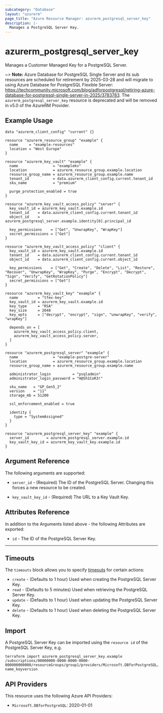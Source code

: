 ```yaml
---
subcategory: "Database"
layout: "azurerm"
page_title: "Azure Resource Manager: azurerm_postgresql_server_key"
description: |-
  Manages a PostgreSQL Server Key.
---
```


# azurerm_postgresql_server_key

Manages a Customer Managed Key for a PostgreSQL Server.

~> **Note:** Azure Database for PostgreSQL Single Server and its sub resources are scheduled for retirement by 2025-03-28 and will migrate to using Azure Database for PostgreSQL Flexible Server: https://techcommunity.microsoft.com/blog/adforpostgresql/retiring-azure-database-for-postgresql-single-server-in-2025/3783783. The `azurerm_postgresql_server_key` resource is deprecated and will be removed in v5.0 of the AzureRM Provider.

## Example Usage

```hcl
data "azurerm_client_config" "current" {}

resource "azurerm_resource_group" "example" {
  name     = "example-resources"
  location = "West Europe"
}

resource "azurerm_key_vault" "example" {
  name                = "examplekv"
  location            = azurerm_resource_group.example.location
  resource_group_name = azurerm_resource_group.example.name
  tenant_id           = data.azurerm_client_config.current.tenant_id
  sku_name            = "premium"

  purge_protection_enabled = true
}

resource "azurerm_key_vault_access_policy" "server" {
  key_vault_id = azurerm_key_vault.example.id
  tenant_id    = data.azurerm_client_config.current.tenant_id
  object_id    = azurerm_postgresql_server.example.identity[0].principal_id

  key_permissions    = ["Get", "UnwrapKey", "WrapKey"]
  secret_permissions = ["Get"]
}

resource "azurerm_key_vault_access_policy" "client" {
  key_vault_id = azurerm_key_vault.example.id
  tenant_id    = data.azurerm_client_config.current.tenant_id
  object_id    = data.azurerm_client_config.current.object_id

  key_permissions    = ["Get", "Create", "Delete", "List", "Restore", "Recover", "UnwrapKey", "WrapKey", "Purge", "Encrypt", "Decrypt", "Sign", "Verify", "GetRotationPolicy"]
  secret_permissions = ["Get"]
}

resource "azurerm_key_vault_key" "example" {
  name         = "tfex-key"
  key_vault_id = azurerm_key_vault.example.id
  key_type     = "RSA"
  key_size     = 2048
  key_opts     = ["decrypt", "encrypt", "sign", "unwrapKey", "verify", "wrapKey"]

  depends_on = [
    azurerm_key_vault_access_policy.client,
    azurerm_key_vault_access_policy.server,
  ]
}

resource "azurerm_postgresql_server" "example" {
  name                = "example-postgre-server"
  location            = azurerm_resource_group.example.location
  resource_group_name = azurerm_resource_group.example.name

  administrator_login          = "psqladmin"
  administrator_login_password = "H@Sh1CoR3!"

  sku_name   = "GP_Gen5_2"
  version    = "11"
  storage_mb = 51200

  ssl_enforcement_enabled = true

  identity {
    type = "SystemAssigned"
  }
}

resource "azurerm_postgresql_server_key" "example" {
  server_id        = azurerm_postgresql_server.example.id
  key_vault_key_id = azurerm_key_vault_key.example.id
}
```

## Argument Reference

The following arguments are supported:

* `server_id` - (Required) The ID of the PostgreSQL Server. Changing this forces a new resource to be created.

* `key_vault_key_id` - (Required) The URL to a Key Vault Key.

## Attributes Reference

In addition to the Arguments listed above - the following Attributes are exported:

* `id` - The ID of the PostgreSQL Server Key.

---

## Timeouts

The `timeouts` block allows you to specify [timeouts](https://www.terraform.io/language/resources/syntax#operation-timeouts) for certain actions:

* `create` - (Defaults to 1 hour) Used when creating the PostgreSQL Server Key.
* `read` - (Defaults to 5 minutes) Used when retrieving the PostgreSQL Server Key.
* `update` - (Defaults to 1 hour) Used when updating the PostgreSQL Server Key.
* `delete` - (Defaults to 1 hour) Used when deleting the PostgreSQL Server Key.

## Import

A PostgreSQL Server Key can be imported using the `resource id` of the PostgreSQL Server Key, e.g.

```shell
terraform import azurerm_postgresql_server_key.example /subscriptions/00000000-0000-0000-0000-000000000000/resourceGroups/group1/providers/Microsoft.DBforPostgreSQL/servers/server1/keys/keyvaultname_key-name_keyversion
```

## API Providers
<!-- This section is generated, changes will be overwritten -->
This resource uses the following Azure API Providers:

* `Microsoft.DBforPostgreSQL`: 2020-01-01
